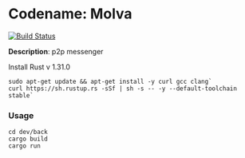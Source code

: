 # Codename: Molva

[![Build Status](https://travis-ci.org/krondev/molva.svg?branch=master)](https://travis-ci.org/krondev/molva)

__Description__: p2p messenger

Install Rust v 1.31.0

```
sudo apt-get update && apt-get install -y curl gcc clang`
curl https://sh.rustup.rs -sSf | sh -s -- -y --default-toolchain stable`
```

### Usage

```
cd dev/back
cargo build
cargo run 
```